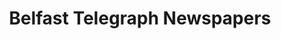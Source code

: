 ---
title: "Belfast Telegraph Newspapers"
address: "Belfast Telegraph Newspapers, 124 Royal Avenue, Belfast, Antrim"
tel: "+44 (0)28 9026 4000"
county: "Antrim"
category: "Museums"
type: "Content"
lat: "54.59572982788086"
lng: "-5.936308860778809"
---
